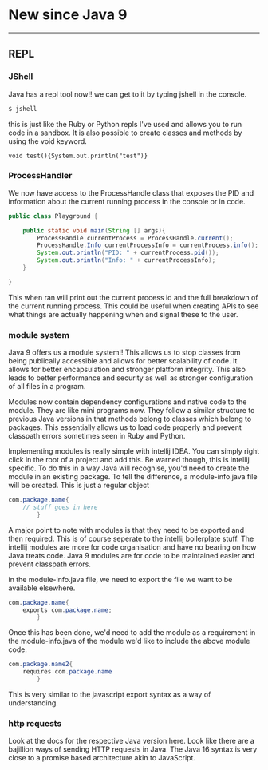 # New since Java 9

---

## REPL
### JShell

Java has a repl tool now!! we can get to it by typing jshell in the console.

```bash
$ jshell
```

this is just like the Ruby or Python repls I've used and allows you to run code in a sandbox. It is also possible to create classes and methods by using the void keyword. 

```
void test(){System.out.println("test")}
```

### ProcessHandler

We now have access to the ProcessHandle class that exposes the PID and information about the current running process in the console or in code.

```java
public class Playground {

    public static void main(String [] args){
        ProcessHandle currentProcess = ProcessHandle.current();
        ProcessHandle.Info currentProcessInfo = currentProcess.info();
        System.out.println("PID: " + currentProcess.pid());
        System.out.println("Info: " + currentProcessInfo);
    }

}
```

This when ran will print out the current process id and the full breakdown of the current running process. This could be useful when creating APIs to see what things are actually happening when and signal these to the user.


### module system

Java 9 offers us a module system!! This allows us to stop classes from being publically accessible and allows for better scalability of code. It allows for better encapsulation and stronger platform integrity. This also leads to better performance and security as well as stronger configuration of all files in a program.

Modules now contain dependency configurations and native code to the module. They are like mini programs now. They follow a similar structure to previous Java versions in that methods belong to classes which belong to packages. This essentially allows us to load code properly and prevent classpath errors sometimes seen in Ruby and Python.

Implementing modules is really simple with intellij IDEA. You can simply right click in the root of a project and add this. Be warned though, this is intellij specific. To do this in a way Java will recognise, you'd need to create the module in an existing package. To tell the difference, a module-info.java file will be created. This is just a regular object

```java
com.package.name{
    // stuff goes in here
        }

```

A major point to note with modules is that they need to be exported and then required. This is of course seperate to the intellij boilerplate stuff. The intellij modules are more for code organisation and have no bearing on how Java treats code. Java 9 modules are for code to be maintained easier and prevent classpath errors.

in the module-info.java file, we need to export the file we want to be available elsewhere.

```java
com.package.name{
    exports com.package.name;
        }
```

Once this has been done, we'd need to add the module as a requirement in the module-info.java of the module we'd like to include the above module code.

```java
com.package.name2{
    requires com.package.name
        }

```

This is very similar to the javascript export syntax as a way of understanding.

### http requests

Look at the docs for the respective Java version here. Look like there are a bajillion ways of sending HTTP requests in Java. The Java 16 syntax is very close to a promise based architecture akin to JavaScript.